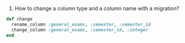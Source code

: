 1. How to change a column type and a column name with a migration?

```rb
def change
  rename_column :general_exams, :semester, :semester_id
  change_column :general_exams, :semester_id, :integer
end
```
